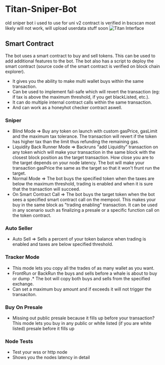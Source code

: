 # Titan-Sniper-Bot

old sniper bot i used to use
for uni v2
contract is verified in bscscan
most likely will not work, will upload userdata stuff soon
![Titan Interface](https://github.com/NeoMitashi/TitanSniperBot/blob/main/Titan.PNG)



## Smart Contract 
The bot uses a smart contract to buy and sell tokens. This can be used to add additional features to the bot. The bot also has a script to deploy the smart contract (source code of the smart contract is verified on block chain explorer). 
* It gives you the ability to make multi wallet buys within the same transaction.
* Can be used to implement fail-safe which will revert the transaction (eg: if tax is above the maximum threshold, if you get blackListed, etc.).
* It can do multiple internal contract calls within the same transaction.
* And can work as a honeyhot checker contract aswell.

### Sniper
* Blind Mode => Buy any token on launch with custom gasPrice, gasLimit and the maximum tax tolerance. The transaction will revert if the token has higher tax than the limit thus refunding the remaining gas. 
* Liquidity Back Runner Mode => Backruns "add Liquidity" transaction on any token which will make your transaction in the same block with the closest block position as the target transaction. How close you are to the target depends on your node latency. The bot will make your transaction gasPrice the same as the target so that it won't frunt run the target. 
* Normal Mode => The bot buys the specified token when the taxes are below the maximum threshold, trading is enabled and when it is sure that the transaction will succeed. 
* On Smart Contract Call => The bot buys the target token when the bot sees a specified smart contract call on the mempool. This makes your buy in the same block as "trading enabling" transaction. It can be used in any scenario such as finalizing a presale or a specific function call on the token contract.
   
### Auto Seller
* Auto Sell => Sells a percent of your token balance when trading is enabled and taxes are below specified threshold.

### Tracker Mode
* This mode lets you copy all the trades of as many wallet as you want.
* FrontRun or BackRun the buys and sells before a whale is about to buy or dump
.* The bot will copy both buys and sells from the specified exchange.
* Can set a maximum buy amount and if exceeds it will not trigger the transaciton.

### Buy On Presale
* Missing out public presale because it fills up before your transaction? This mode lets you buy in any public or white listed (if you are white listed) presale before it fills up

### Node Tests
* Test your wss or http node 
* Shows you the nodes latency in detail


